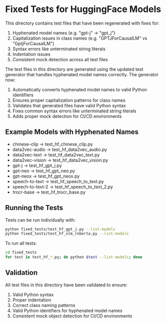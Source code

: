# Fixed Tests for HuggingFace Models

This directory contains test files that have been regenerated with fixes for:

1. Hyphenated model names (e.g. "gpt-j" → "gpt_j")
2. Capitalization issues in class names (e.g. "GPTJForCausalLM" vs "GptjForCausalLM")
3. Syntax errors like unterminated string literals
4. Indentation issues
5. Consistent mock detection across all test files

The test files in this directory are generated using the updated test generator
that handles hyphenated model names correctly. The generator now:

1. Automatically converts hyphenated model names to valid Python identifiers
2. Ensures proper capitalization patterns for class names
3. Validates that generated files have valid Python syntax
4. Fixes common syntax errors like unterminated string literals
5. Adds proper mock detection for CI/CD environments

## Example Models with Hyphenated Names

- chinese-clip → test_hf_chinese_clip.py
- data2vec-audio → test_hf_data2vec_audio.py
- data2vec-text → test_hf_data2vec_text.py
- data2vec-vision → test_hf_data2vec_vision.py
- gpt-j → test_hf_gpt_j.py
- gpt-neo → test_hf_gpt_neo.py
- gpt-neox → test_hf_gpt_neox.py
- speech-to-text → test_hf_speech_to_text.py
- speech-to-text-2 → test_hf_speech_to_text_2.py
- trocr-base → test_hf_trocr_base.py

## Running the Tests

Tests can be run individually with:

```bash
python fixed_tests/test_hf_gpt_j.py --list-models
python fixed_tests/test_hf_xlm_roberta.py --list-models
```

To run all tests:

```bash
cd fixed_tests
for test in test_hf_*.py; do python $test --list-models; done
```

## Validation

All test files in this directory have been validated to ensure:

1. Valid Python syntax
2. Proper indentation
3. Correct class naming patterns
4. Valid Python identifiers for hyphenated model names
5. Consistent mock object detection for CI/CD environments
